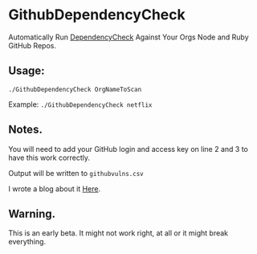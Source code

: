 # GithubDependencyCheck
Automatically Run [DependencyCheck](https://github.com/jeremylong/DependencyCheck) Against Your Orgs Node and Ruby GitHub Repos.

## Usage:

`./GithubDependencyCheck OrgNameToScan`

Example:
`./GithubDependencyCheck netflix`
## Notes.
You will need to add your GitHub login and access key on line 2 and 3 to have this work correctly.

Output will be written to `githubvulns.csv`

I wrote a blog about it [Here](https://wp.me/p6Tvfz-F0).


## Warning.
This is an early beta. It might not work right, at all or it might break everything.  
